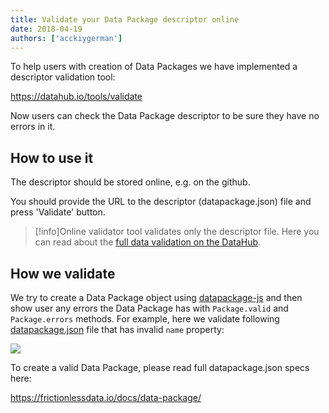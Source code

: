 ```yaml
---
title: Validate your Data Package descriptor online
date: 2018-04-19
authors: ['acckiygerman']
---
```


To help users with creation of Data Packages we have implemented a descriptor validation tool:

https://datahub.io/tools/validate

Now users can check the Data Package descriptor to be sure they have no errors in it.

## How to use it

The descriptor should be stored online, e.g. on the github.

You should provide the URL to the descriptor (datapackage.json) file and press 'Validate' button.

>[!info]Online validator tool validates only the descriptor file.
Here you can read about the [full data validation on the DataHub](https://datahub.io/blog/data-validation-in-the-datahub).


## How we validate

We try to create a Data Package object using [datapackage-js](https://github.com/frictionlessdata/datapackage-js) and then show user any errors the Data Package has with `Package.valid` and `Package.errors` methods. For example, here we validate following [datapackage.json](https://raw.githubusercontent.com/frictionlessdata/test-data/master/packages/invalid-descriptor/datapackage.json) file that has invalid `name` property:

![](online-validation-tool-invalid-package.png)

To create a valid Data Package, please read full datapackage.json specs here:

https://frictionlessdata.io/docs/data-package/
